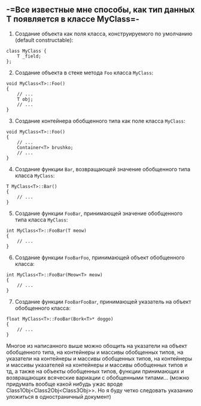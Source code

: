 ## -=Все известные мне способы, как тип данных T появляется в классе MyClass=-

1) Создание объекта как поля класса, конструируемого по умолчанию (default constructable):

```template<typename T>
class MyClass {
    T _field;
};

```
2) Создание объекта в стеке метода `Foo` класса `MyClass`:

```template<typename T>
void MyClass<T>::Foo()
{
    // ...
    T obj;
    // ...
}
```

3) Создание контейнера обобщенного типа как поле класса `MyClass`:

```template<typename T>
void MyClass<T>::Foo()
{
    // ...
    Container<T> brushko;
    // ...
}
```

4) Создание функции `Bar`, возвращающей значение обобщенного типа класса `MyClass`:

```template<typename T>
T MyClass<T>::Bar()
{
    // ...
}
```

5) Создание функции `FooBar`, принимающей значение обобщенного типа класса `MyClass`:

```template<typename T>
int MyClass<T>::FooBar(T meow)
{
    // ...
}
```


6) Создание функции `FooBarFoo`, принимающей объект обобщенного класса:

```template<typename T>
int MyClass<T>::FooBar(Meow<T> meow)
{
    // ...
}
```


7) Создание функции `FooBarFooBar`, принимающей указатель на объект обобщенного класса:

```template<typename T>
float MyClass<T>::FooBar(Bork<T>* doggo)
{
    // ...
}
```

Многое из написанного выше можно обощить на указатели на объект обобщенного типа, на контейнеры и массивы обобщенных типов, на указатели на контейнеры и массивы обобщенных типов, на контейнеры и массивы указателей на контейнеры и массивы обобщенных типов и тд, а также на объекты обобщенных типов, функции принимающих и возвращающих всяческие вариации с обобщенными типами... (можно придумать вообще какой нибудь ужас вроде Class1Obj<Class2Obj<Class3Obj<T>>>. Но я буду четко следовать указанию уложиться в одностраничный документ)
